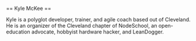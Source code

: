 == Kyle McKee ==

Kyle is a polyglot developer, trainer, and agile coach
based out of Cleveland.  He is an organizer of the Cleveland 
chapter of NodeSchool, an open-education advocate, hobbyist
hardware hacker, and LeanDogger.
